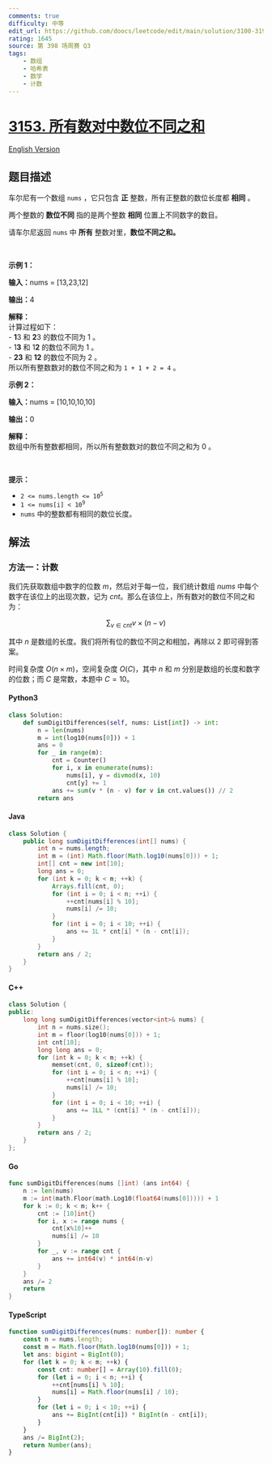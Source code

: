 ```yaml
---
comments: true
difficulty: 中等
edit_url: https://github.com/doocs/leetcode/edit/main/solution/3100-3199/3153.Sum%20of%20Digit%20Differences%20of%20All%20Pairs/README.md
rating: 1645
source: 第 398 场周赛 Q3
tags:
    - 数组
    - 哈希表
    - 数学
    - 计数
---
```


<!-- problem:start -->

# [3153. 所有数对中数位不同之和](https://leetcode.cn/problems/sum-of-digit-differences-of-all-pairs)

[English Version](/solution/3100-3199/3153.Sum%20of%20Digit%20Differences%20of%20All%20Pairs/README_EN.md)

## 题目描述

<!-- description:start -->

<p>车尔尼有一个数组&nbsp;<code>nums</code>&nbsp;，它只包含 <strong>正</strong>&nbsp;整数，所有正整数的数位长度都 <strong>相同</strong>&nbsp;。</p>

<p>两个整数的 <strong>数位不同</strong>&nbsp;指的是两个整数 <b>相同</b>&nbsp;位置上不同数字的数目。</p>

<p>请车尔尼返回 <code>nums</code>&nbsp;中 <strong>所有</strong>&nbsp;整数对里，<strong>数位不同之和。</strong></p>

<p>&nbsp;</p>

<p><strong class="example">示例 1：</strong></p>

<div class="example-block">
<p><span class="example-io"><b>输入：</b>nums = [13,23,12]</span></p>

<p><b>输出：</b>4</p>

<p><strong>解释：</strong><br />
计算过程如下：<br />
-&nbsp;<strong>1</strong>3 和&nbsp;<strong>2</strong>3 的数位不同为&nbsp;1 。<br />
- 1<strong>3</strong> 和 1<strong>2</strong>&nbsp;的数位不同为&nbsp;1 。<br />
-&nbsp;<strong>23</strong> 和&nbsp;<strong>12</strong>&nbsp;的数位不同为&nbsp;2 。<br />
所以所有整数数对的数位不同之和为&nbsp;<code>1 + 1 + 2 = 4</code>&nbsp;。</p>
</div>

<p><strong class="example">示例 2：</strong></p>

<div class="example-block">
<p><span class="example-io"><b>输入：</b>nums = [10,10,10,10]</span></p>

<p><span class="example-io"><b>输出：</b>0</span></p>

<p><strong>解释：</strong><br />
数组中所有整数都相同，所以所有整数数对的数位不同之和为 0 。</p>
</div>

<p>&nbsp;</p>

<p><strong>提示：</strong></p>

<ul>
	<li><code>2 &lt;= nums.length &lt;= 10<sup>5</sup></code></li>
	<li><code>1 &lt;= nums[i] &lt; 10<sup>9</sup></code></li>
	<li><code>nums</code>&nbsp;中的整数都有相同的数位长度。</li>
</ul>

<!-- description:end -->

## 解法

<!-- solution:start -->

### 方法一：计数

我们先获取数组中数字的位数 $m$，然后对于每一位，我们统计数组 $\textit{nums}$ 中每个数字在该位上的出现次数，记为 $\textit{cnt}$。那么在该位上，所有数对的数位不同之和为：

$$
\sum_{v \in \textit{cnt}} v \times (n - v)
$$

其中 $n$ 是数组的长度。我们将所有位的数位不同之和相加，再除以 $2$ 即可得到答案。

时间复杂度 $O(n \times m)$，空间复杂度 $O(C)$，其中 $n$ 和 $m$ 分别是数组的长度和数字的位数；而 $C$ 是常数，本题中 $C = 10$。

<!-- tabs:start -->

#### Python3

```python
class Solution:
    def sumDigitDifferences(self, nums: List[int]) -> int:
        n = len(nums)
        m = int(log10(nums[0])) + 1
        ans = 0
        for _ in range(m):
            cnt = Counter()
            for i, x in enumerate(nums):
                nums[i], y = divmod(x, 10)
                cnt[y] += 1
            ans += sum(v * (n - v) for v in cnt.values()) // 2
        return ans
```

#### Java

```java
class Solution {
    public long sumDigitDifferences(int[] nums) {
        int n = nums.length;
        int m = (int) Math.floor(Math.log10(nums[0])) + 1;
        int[] cnt = new int[10];
        long ans = 0;
        for (int k = 0; k < m; ++k) {
            Arrays.fill(cnt, 0);
            for (int i = 0; i < n; ++i) {
                ++cnt[nums[i] % 10];
                nums[i] /= 10;
            }
            for (int i = 0; i < 10; ++i) {
                ans += 1L * cnt[i] * (n - cnt[i]);
            }
        }
        return ans / 2;
    }
}
```

#### C++

```cpp
class Solution {
public:
    long long sumDigitDifferences(vector<int>& nums) {
        int n = nums.size();
        int m = floor(log10(nums[0])) + 1;
        int cnt[10];
        long long ans = 0;
        for (int k = 0; k < m; ++k) {
            memset(cnt, 0, sizeof(cnt));
            for (int i = 0; i < n; ++i) {
                ++cnt[nums[i] % 10];
                nums[i] /= 10;
            }
            for (int i = 0; i < 10; ++i) {
                ans += 1LL * (cnt[i] * (n - cnt[i]));
            }
        }
        return ans / 2;
    }
};
```

#### Go

```go
func sumDigitDifferences(nums []int) (ans int64) {
	n := len(nums)
	m := int(math.Floor(math.Log10(float64(nums[0])))) + 1
	for k := 0; k < m; k++ {
		cnt := [10]int{}
		for i, x := range nums {
			cnt[x%10]++
			nums[i] /= 10
		}
		for _, v := range cnt {
			ans += int64(v) * int64(n-v)
		}
	}
	ans /= 2
	return
}
```

#### TypeScript

```ts
function sumDigitDifferences(nums: number[]): number {
    const n = nums.length;
    const m = Math.floor(Math.log10(nums[0])) + 1;
    let ans: bigint = BigInt(0);
    for (let k = 0; k < m; ++k) {
        const cnt: number[] = Array(10).fill(0);
        for (let i = 0; i < n; ++i) {
            ++cnt[nums[i] % 10];
            nums[i] = Math.floor(nums[i] / 10);
        }
        for (let i = 0; i < 10; ++i) {
            ans += BigInt(cnt[i]) * BigInt(n - cnt[i]);
        }
    }
    ans /= BigInt(2);
    return Number(ans);
}
```

<!-- tabs:end -->

<!-- solution:end -->

<!-- problem:end -->
